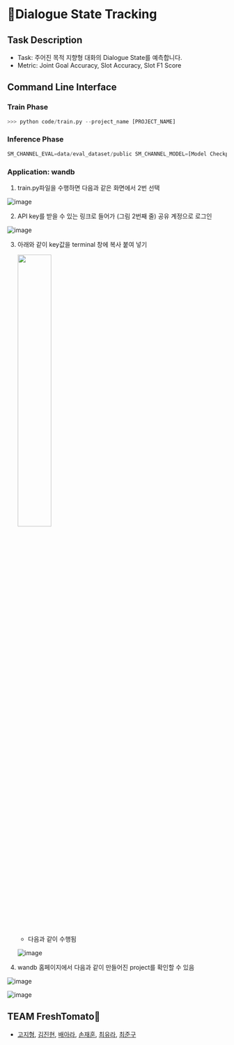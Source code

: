 # 💋Dialogue State Tracking
## Task Description
- Task: 주어진 목적 지향형 대화의 Dialogue State를 예측합니다.
- Metric: Joint Goal Accuracy, Slot Accuracy, Slot F1 Score

## Command Line Interface
### Train Phase
```python
>>> python code/train.py --project_name [PROJECT_NAME]
```

### Inference Phase
```python
SM_CHANNEL_EVAL=data/eval_dataset/public SM_CHANNEL_MODEL=[Model Checkpoint Path] SM_OUTPUT_DATA_DIR=[Output path] python inference.py
```

### Application: wandb
1. train.py파일을 수행하면 다음과 같은 화면에서 2번 선택

  ![image](https://user-images.githubusercontent.com/46676700/116401727-89628d80-a866-11eb-9069-5c7a947741ab.png)


2. API key를 받을 수 있는 링크로 들어가 (그림 2번째 줄) 공유 계정으로 로그인

  ![image](https://user-images.githubusercontent.com/46676700/116401752-91223200-a866-11eb-80e7-78af8acb2049.png)

3. 아래와 같이 key값을 terminal 창에 복사 붙여 넣기


    <img src="https://user-images.githubusercontent.com/46676700/116401797-9f704e00-a866-11eb-91b3-1cb509c19c88.png" width="40%">

    - 다음과 같이 수행됨
  
    ![image](https://user-images.githubusercontent.com/46676700/116401807-a26b3e80-a866-11eb-93ee-7a7e0b510a8b.png)


4. wandb 홈페이지에서 다음과 같이 만들어진 project를 확인할 수 있음

  ![image](https://user-images.githubusercontent.com/46676700/116401826-a6975c00-a866-11eb-806b-21e6cc6c5492.png)

  ![image](https://user-images.githubusercontent.com/46676700/116401835-a9924c80-a866-11eb-9b67-a918fb258b52.png)

## TEAM FreshTomato🍅
- [고지형](https://github.com/iloveslowfood), [김진현](https://github.com/KimJinHye0n), [배아라](https://github.com/arabae), [손재훈](https://github.com/MoonJaeHoon), [최유라](https://github.com/Yuuraa), [최준구](https://github.com/soupbab)
